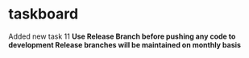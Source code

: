 # taskboard
Added new task 11 
**Use Release Branch before pushing any code to development
Release branches will be maintained on monthly basis**
